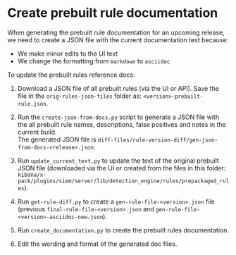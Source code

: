# Create prebuilt rule documentation

When generating the prebuilt rule documentation for an upcoming release, we
need to create a JSON file with the current documentation text because:

* We make minor edits to the UI text
* We change the formatting from `markdown` to `asciidoc`

To update the prebuilt rules reference docs:

1. Download a JSON file of all prebuilt rules (via the UI or API). Save the file in
the `orig-rules-json-files` folder as: `<version>-prebuilt-rule.json`.

2. Run the `create-json-from-docs.py` script to generate a JSON file with the
all prebuilt rule names, descriptions, false positives and notes in the current
build.  
The generated JSON file is `diff-files/rule-version-diff/gen-json-from-docs-<release>.json`.
 
3. Run `update_current_text.py` to update the text of the original prebuilt
JSON file (downloaded via the UI or created from the files in this folder:
`kibana/x-pack/plugins/siem/server/lib/detection_engine/rules/prepackaged_rules`).

4. Run `get-rule-diff.py` to create a `gen-rule-file-<version>.json` file
(previous `final-rule-file-<version>.json` and `gen-rule-file-<version>-asciidoc-new.json`).

5. Run `create_documentation.py` to create the prebuilt rules documentation.

6. Edit the wording and format of the generated doc files.
